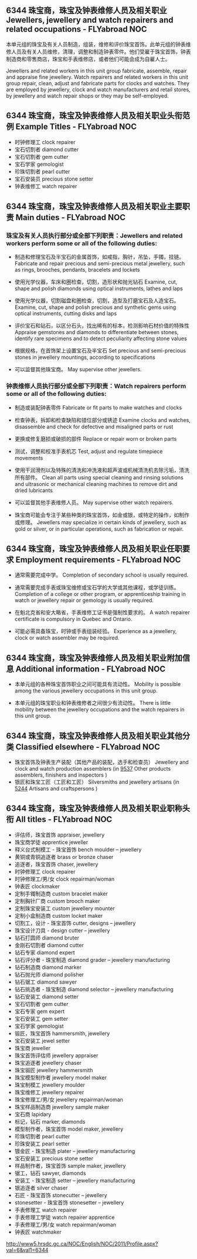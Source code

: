 ## 6344 珠宝商，珠宝及钟表维修人员及相关职业 Jewellers, jewellery and watch repairers and related occupations - FLYabroad NOC

本单元组的珠宝及有关人员制造，组装，维修和评价珠宝首饰。此单元组的钟表维修人员及有关人员维修，清理，调整和制造钟表零件。他们受雇于珠宝首饰，钟表制造商和零售商店，珠宝和手表维修店，或者他们可能会成为自雇人士。

Jewellers and related workers in this unit group fabricate, assemble, repair and appraise fine jewellery. Watch repairers and related workers in this unit group repair, clean, adjust and fabricate parts for clocks and watches. They are employed by jewellery, clock and watch manufacturers and retail stores, by jewellery and watch repair shops or they may be self-employed.

## 6344 珠宝商，珠宝及钟表维修人员及相关职业头衔范例 Example Titles - FLYabroad NOC

* 时钟修理工 clock repairer
* 宝石切割者 diamond cutter
* 宝石切割者 gem cutter
* 宝石学家 gemologist
* 珍珠切割者 pearl cutter
* 宝石安装员 precious stone setter
* 钟表维修工 watch repairer

## 6344 珠宝商，珠宝及钟表维修人员及相关职业主要职责 Main duties - FLYabroad NOC

### 珠宝及有关人员执行部分或全部下列职责：Jewellers and related workers perform some or all of the following duties:

* 制造和修理宝石及半宝石的金属首饰，如戒指，胸针，吊坠，手镯，挂链。
Fabricate and repair precious and semi-precious metal jewellery, such as rings, brooches, pendants, bracelets and lockets

* 使用光学仪器，车床和圈检查，切割，造形状和抛光钻石
Examine, cut, shape and polish diamonds using optical instruments, lathes and laps

* 使用光学仪器，切割磁盘和圈检查，切割，造型及打磨宝石及人造宝石。
Examine, cut, shape and polish precious and synthetic gems using optical instruments, cutting disks and laps

* 评价宝石和钻石，以区分石头，找出稀有的标本，检测影响石材价值的特殊性
Appraise gemstones and diamonds to differentiate between stones, identify rare specimens and to detect peculiarity affecting stone values

* 根据规格，在首饰架上设置宝石及半宝石
Set precious and semi-precious stones in jewellery mountings, according to specifications

* 可以监督其他珠宝商。
May supervise other jewellers.

### 钟表维修人员执行部分或全部下列职责：Watch repairers perform some or all of the following duties:

* 制造或装配钟表零件
Fabricate or fit parts to make watches and clocks

* 检查钟表，拆卸和检查缺陷和错位部分或锈迹
Examine clocks and watches, disassemble and check for defective and misaligned parts or rust

* 更换或修复磨损或破损的部件
Replace or repair worn or broken parts

* 测试，调整和校准手表机芯
Test, adjust and regulate timepiece movements

* 使用干润滑剂以及特殊的清洗和冲洗液和超声波或机械清洗机去除污垢，清洗所有部件。
Clean all parts using special cleaning and rinsing solutions and ultrasonic or mechanical cleaning machines to remove dirt and dried lubricants

* 可以监督其他手表维修人员。
May supervise other watch repairers.

* 珠宝商可能会专注于某些种类的珠宝首饰，如金或银，或特定的操作，如制作或修理。
Jewellers may specialize in certain kinds of jewellery, such as gold or silver, or in particular operations, such as fabrication or repair.

## 6344 珠宝商，珠宝及钟表维修人员及相关职业任职要求 Employment requirements - FLYabroad NOC

* 通常需要完成中学。
Completion of secondary school is usually required.

* 通常需要完成手表或珠宝维修或宝石学的大学或其他课程，或学徒训练。
Completion of a college or other program, or apprenticeship training in watch or jewellery repair or gemology is usually required.

* 在魁北克省和安大略省，手表维修工证书是强制性要求的。
A watch repairer certificate is compulsory in Quebec and Ontario.

* 可能必需具备珠宝，时钟或手表组装经验。
Experience as a jewellery, clock or watch assembler may be required.

## 6344 珠宝商，珠宝及钟表维修人员及相关职业附加信息 Additional information - FLYabroad NOC

* 本单元组的各种珠宝首饰职业之间可能具有流动性。
Mobility is possible among the various jewellery occupations in this unit group.

* 本单元组的珠宝职业和钟表维修者之间很少有流动性。
There is little mobility between the jewellery occupations and the watch repairers in this unit group.

## 6344 珠宝商，珠宝及钟表维修人员及相关职业其他分类 Classified elsewhere - FLYabroad NOC

* 珠宝首饰及钟表生产装配（其他产品的装配，选手和检查员） Jewellery and clock and watch production assemblers (in [9537](9537) Other products assemblers, finishers and inspectors )
* 银匠和珠宝工匠（工匠和工匠） Silversmiths and jewellery artisans (in [5244](5244) Artisans and craftspersons )

## 6344 珠宝商，珠宝及钟表维修人员及相关职业职称头衔 All titles - FLYabroad NOC

* 评估师，珠宝首饰 appraiser, jewellery
* 珠宝商学徒 apprentice jeweller
* 释义台式制模工 - 珠宝首饰 bench moulder – jewellery
* 黄铜或青铜追逐者 brass or bronze chaser
* 追逐者，珠宝首饰 chaser, jewellery
* 时钟修理工 clock repairer
* 时钟修理工/男/女 clock repairman/woman
* 钟表匠 clockmaker
* 定制手镯制造商 custom bracelet maker
* 定制胸针厂商 custom brooch maker
* 定制珠宝安装工 custom jewellery mounter
* 定制小盒制造商 custom locket maker
* 切割工，设计 - 珠宝首饰 cutter, designs – jewellery
* 珠宝设计刀具 -  design cutter – jewellery
* 钻石打圆师 diamond bruter
* 金刚石切割者 diamond cutter
* 钻石专家 diamond expert
* 钻石评分者 - 珠宝制造 diamond grader – jewellery manufacturing
* 钻石制造商 diamond marker
* 钻石抛光师 diamond polisher
* 钻石锯工 diamond sawyer
* 钻石挑选者 - 珠宝制造 diamond selector – jewellery manufacturing
* 钻石安装工 diamond setter
* 宝石切割者 gem cutter
* 宝石专家 gem expert
* 宝石安装工 gem setter
* 宝石学家 gemologist
* 锻匠，珠宝首饰 hammersmith, jewellery
* 宝石安装工 jewel setter
* 珠宝商 jeweller
* 珠宝首饰评估师 jewellery appraiser
* 珠宝追逐者 jewellery chaser
* 珠宝锻匠 jewellery hammersmith
* 珠宝模型制作者 jewellery model maker
* 珠宝制模工 jewellery moulder
* 珠宝维修工 jewellery repairer
* 珠宝修理工/男/女 jewellery repairman/woman
* 珠宝样品制造商 jewellery sample maker
* 宝石商 lapidary
* 标记，钻石 marker, diamonds
* 模型制作者，珠宝首饰 model maker, jewellery
* 珍珠切割者 pearl cutter
* 珍珠安装工 pearl setter
* 镀金匠 - 珠宝制造 plater – jewellery manufacturing
* 宝石安装工 precious stone setter
* 样品制作者，珠宝首饰 sample maker, jewellery
* 锯工，钻石 sawyer, diamonds
* 安装工 - 珠宝制造 setter – jewellery manufacturing
* 银追逐者 silver chaser
* 石匠 - 珠宝首饰 stonecutter – jewellery
* stonesetter - 珠宝首饰 stonesetter – jewellery
* 手表修理工 watch repairer
* 手表修理工学徒 watch repairer apprentice
* 手表修理工/男/女 watch repairman/woman
* 钟表匠 watchmaker

http://www5.hrsdc.gc.ca/NOC/English/NOC/2011/Profile.aspx?val=6&val1=6344
